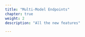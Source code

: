 ```yaml
---
title: "Multi-Model Endpoints"
chapter: true
weight: 2
description: "All the new features"

---
```







